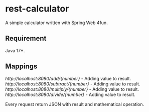 # rest-calculator
A simple calculator written with Spring Web 4fun.

## Requirement
Java 17+.

## Mappings
*http://localhost:8080/add/{number}* - Adding value to result. <br>
*http://localhost:8080/subtract/{number}* - Adding value to result. <br>
*http://localhost:8080/multiply/{number}* - Adding value to result. <br>
*http://localhost:8080/divide/{number}* - Adding value to result. <br>

Every request return JSON with result and mathematical operation.
